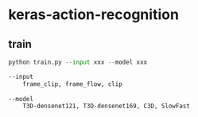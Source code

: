 # keras-action-recognition


## train
```python
python train.py --input xxx --model xxx
```

```sh
--input 
    frame_clip, frame_flow, clip
  
--model
    T3D-densenet121, T3D-densenet169, C3D, SlowFast
```



